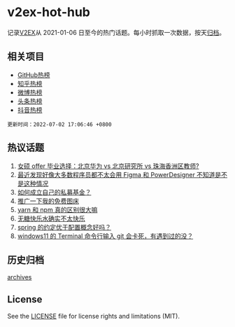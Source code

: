 # v2ex-hot-hub

 记录[V2EX](https://www.v2ex.com/)从 2021-01-06 日至今的热门话题。每小时抓取一次数据，按天[归档](archives)。
 
 ## 相关项目

- [GitHub热榜](https://github.com/snaildev/github-hot-hub)
- [知乎热榜](https://github.com/snaildev/zhihu-hot-hub)
- [微博热榜](https://github.com/snaildev/weibo-hot-hub)
- [头条热榜](https://github.com/snaildev/toutiao-hot-hub)
- [抖音热榜](https://github.com/snaildev/douyin-hot-hub)


 `更新时间：2022-07-02 17:06:46 +0800`

## 热议话题

1. [女硕 offer 毕业选择：北京华为 vs 北京研究所 vs 珠海香洲区教师?](https://www.v2ex.com/t/863549)
1. [最近发现好像大多数程序员都不太会用 Figma 和 PowerDesigner 不知道是不是这种情况](https://www.v2ex.com/t/863510)
1. [如何成立自己的私募基金？](https://www.v2ex.com/t/863554)
1. [推广一下我的免费图床](https://www.v2ex.com/t/863571)
1. [yarn 和 npm 真的区别很大嘛](https://www.v2ex.com/t/863504)
1. [无糖快乐水确实不太快乐](https://www.v2ex.com/t/863503)
1. [spring 的约定优于配置概念好吗？](https://www.v2ex.com/t/863524)
1. [windows11 的 Terminal 命令行输入 git 会卡死，有遇到过的没？](https://www.v2ex.com/t/863487)

## 历史归档

[archives](archives)

## License

See the [LICENSE](LICENSE) file for license rights and limitations (MIT).
